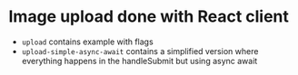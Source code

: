 # Image upload done with React client

- `upload` contains example with flags
- `upload-simple-async-await` contains a simplified version where everything happens in the handleSubmit but using async await